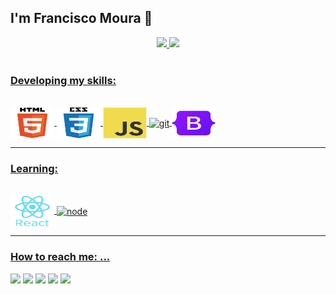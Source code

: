 ## I'm Francisco Moura 👋

<div align="center">
  <a href="https://github.com/chicaofmp">
  <img height="180em" src="https://github-readme-stats.vercel.app/api?username=chicaofmp&show_icons=true&theme=gotham&include_all_commits=true&count_private=true"/>
  <img height="180em" src="https://github-readme-stats.vercel.app/api/top-langs/?username=chicaofmp&layout=compact&langs_count=7&theme=gotham"/>
</div>
<br>

 ### Developing my skills:
<div style="display: inline_block"><br>
  <img align="center" alt="HTML" height="50" width="70" src="https://raw.githubusercontent.com/devicons/devicon/master/icons/html5/html5-original-wordmark.svg">
  <img align="center" alt="CSS" height="50" width="70" src="https://raw.githubusercontent.com/devicons/devicon/master/icons/css3/css3-original-wordmark.svg">
  <img align="center" alt="Js" height="50" width="70" src="https://raw.githubusercontent.com/devicons/devicon/master/icons/javascript/javascript-original.svg">
  <img align="center" alt="git" height="50" width="70" src="https://camo.githubusercontent.com/fbfcb9e3dc648adc93bef37c718db16c52f617ad055a26de6dc3c21865c3321d/68747470733a2f2f7777772e766563746f726c6f676f2e7a6f6e652f6c6f676f732f6769742d73636d2f6769742d73636d2d69636f6e2e737667">
   <img align="center" alt="HTML" height="50" width="70" src="https://raw.githubusercontent.com/devicons/devicon/master/icons/bootstrap/bootstrap-original.svg">
</div>
<hr>

 ### Learning:
<div style="display: inline_block"><br>
  <img align="center" alt="react" height="50" width="70" src="https://raw.githubusercontent.com/devicons/devicon/master/icons/react/react-original-wordmark.svg">
  <img align="center" alt="node" height="50" width="70" src="https://camo.githubusercontent.com/900baefb89e187c8b32cdbb3b440d1502fe8f30a1a335cc5dc5868af0142f8b1/68747470733a2f2f63646e2e6a7364656c6976722e6e65742f67682f64657669636f6e732f64657669636f6e2f69636f6e732f6e6f64656a732f6e6f64656a732d6f726967696e616c2e737667">


</div>
<hr>

### How to reach me: ...
<div align="left"> 
  <a href="https://www.instagram.com/novo_chico_/" target="_blank"><img src="https://img.shields.io/badge/-Instagram-%23E4405F?style=for-the-badge&logo=instagram&logoColor=white" target="_blank"></a>
  <a href = "mailto:chicaofmp@hotmail.com"><img src="https://img.shields.io/badge/Microsoft_Outlook-0078D4?style=for-the-badge&logo=microsoft-outlook&logoColor=white" target="_blank"></a>
  <a href = "mailto:chacalfmp@gmail.com"><img src="https://img.shields.io/badge/Gmail-D14836?style=for-the-badge&logo=gmail&logoColor=white" target="_blank"></a>
  <a href="https://www.linkedin.com/in/chicaofmp" target="_blank"><img src="https://img.shields.io/badge/-LinkedIn-%230077B5?style=for-the-badge&logo=linkedin&logoColor=white" target="_blank"></a>  
   <a href="https://github.com/chicaofmp" target="_blank"><img src="https://img.shields.io/badge/GitHub-100000?style=for-the-badge&logo=github&logoColor=white" target="_blank"></a>  
  
</div>

  

 

